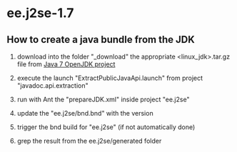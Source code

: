 # ee.j2se-1.7

## How to create a java bundle from the JDK

1. download into the folder "_download" the appropriate <linux_jdk>.tar.gz file from [Java 7 OpenJDK project](https://jdk7.java.net/) 
2. execute the launch "ExtractPublicJavaApi.launch" from project "javadoc.api.extraction"
3. run with Ant the "prepareJDK.xml" inside project "ee.j2se"
4. update the "ee.j2se/bnd.bnd" with the version
5. trigger the bnd build for "ee.j2se" (if not automatically done)

6. grep the result from the ee.j2se/generated folder
